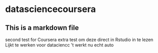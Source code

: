 # datasciencecoursera
## This is a markdown file
second test for Coursera
extra test om deze direct in Rstudio in te lezen  
Lijkt te werken voor dataciencc
't werkt nu echt auto 

